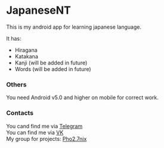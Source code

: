 # JapaneseNT

This is my android app for learning japanese language.

It has:
- Hiragana
- Katakana
- Kanji (will be added in future)
- Words (will be added in future)

### Others

You need Android v5.0 and higher on mobile for correct work.<br>

### Contacts

You cand find me via <a href="https://t.me/VladikNT">Telegram</a><br>
You can find me via <a href="https://vk.com/vladikvasilyev">VK</a><br>
My group for projects: <a href="https://vk.com/game_dev_spb">Pho2.7nix</a>